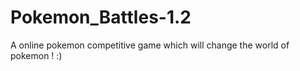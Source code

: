 # Pokemon_Battles-1.2
A online pokemon competitive game which will change the world of pokemon !  :)
